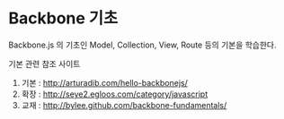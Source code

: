 Backbone 기초
=============

Backbone.js 의 기초인 Model, Collection, View, Route 등의 기본을 학습한다.

기본 관련 참조 사이트
1. 기본 : http://arturadib.com/hello-backbonejs/
2. 확장 : http://seye2.egloos.com/category/javascript
3. 교재 : http://bylee.github.com/backbone-fundamentals/